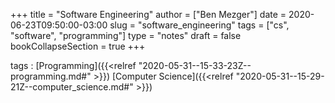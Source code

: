 +++
title = "Software Engineering"
author = ["Ben Mezger"]
date = 2020-06-23T09:50:00-03:00
slug = "software_engineering"
tags = ["cs", "software", "programming"]
type = "notes"
draft = false
bookCollapseSection = true
+++

tags
: [Programming]({{<relref "2020-05-31--15-33-23Z--programming.md#" >}}) [Computer Science]({{<relref "2020-05-31--15-29-21Z--computer_science.md#" >}})